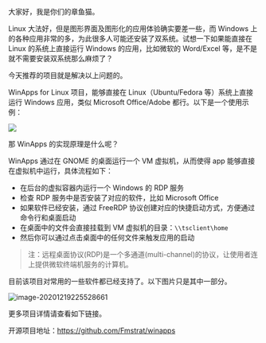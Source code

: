 大家好，我是你们的章鱼猫。

Linux 大法好，但是图形界面及图形化的应用体验确实要差一些，而 Windows 上的各种应用非常的多，为此很多人可能还安装了双系统。试想一下如果能直接在 Linux 的系统上直接运行 Windows 的应用，比如微软的 Word/Excel 等，是不是就不需要安装双系统那么麻烦了？

今天推荐的项目就是解决以上问题的。

WinApps for Linux 项目，能够直接在 Linux（Ubuntu/Fedora 等）系统上直接运行 Windows 应用，类似 Microsoft Office/Adobe 都行。以下是一个使用示例：

![](https://raw.githubusercontent.com/Fmstrat/winapps/main/demo/demo.gif)

那 WinApps 的实现原理是什么呢？

WinApps 通过在 GNOME 的桌面运行一个 VM 虚拟机，从而使得 app 能够直接在虚拟机中运行，具体流程如下：

- 在后台的虚拟容器内运行一个 Windows 的 RDP 服务
- 检查 RDP 服务中是否安装了对应的软件，比如 Microsoft Office
- 如果软件已经安装，通过 FreeRDP 协议创建对应的快捷启动方式，方便通过命令行和桌面启动
- 在桌面中的文件会直接挂载到 VM 虚拟机的目录：`\\tsclient\home` 
- 然后你可以通过点击桌面中的任何文件来触发应用的启动

> 注：远程桌面协议(RDP)是一个多通道(multi-channel)的协议，让使用者连上提供微软终端机服务的计算机。

目前该项目对常用的一些软件都已经支持了。以下图片只是其中一部分。

![image-20201219225528661](/Users/zhupeng/Work/git/zhupeng.github.io/images/image-20201219225528661.png)

更多项目详情请查看如下链接。

开源项目地址：https://github.com/Fmstrat/winapps